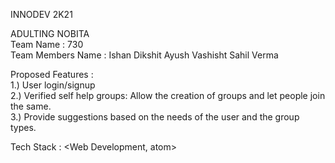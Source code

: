 INNODEV 2K21


ADULTING NOBITA <br>
Team Name : 730 <br>
Team Members Name : 
 Ishan Dikshit <IshJazz>
 Ayush Vashisht <ayushvas>
 Sahil Verma <sahil-11>

Proposed Features : <br>
1.) User login/signup <br>
2.) Verified self help groups: Allow the creation of groups and let people join the same. <br>
3.) Provide suggestions based on the needs of the user and the group types. <br>

Tech Stack :
<Web Development, atom>

